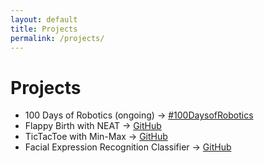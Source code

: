 ```yaml
---
layout: default
title: Projects
permalink: /projects/
---
```


# Projects

- 100 Days of Robotics (ongoing) -> [#100DaysofRobotics](100dor.md)
- Flappy Birth with NEAT -> [GitHub](https://github.com/TumAro/Flappy-Bird-with-NEAT)
- TicTacToe with Min-Max -> [GitHub](https://github.com/TumAro/Tic-Tac-Toe-with-Min-max)
- Facial Expression Recognition Classifier -> [GitHub](https://github.com/TumAro/FER-Pytorch)